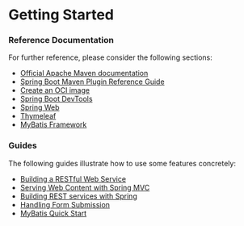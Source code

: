 # Getting Started

### Reference Documentation

For further reference, please consider the following sections:

* [Official Apache Maven documentation](https://maven.apache.org/guides/index.html)
* [Spring Boot Maven Plugin Reference Guide](https://docs.spring.io/spring-boot/docs/2.6.4/maven-plugin/reference/html/)
* [Create an OCI image](https://docs.spring.io/spring-boot/docs/2.6.4/maven-plugin/reference/html/#build-image)
* [Spring Boot DevTools](https://docs.spring.io/spring-boot/docs/2.6.4/reference/htmlsingle/#using-boot-devtools)
* [Spring Web](https://docs.spring.io/spring-boot/docs/2.6.4/reference/htmlsingle/#boot-features-developing-web-applications)
* [Thymeleaf](https://docs.spring.io/spring-boot/docs/2.6.4/reference/htmlsingle/#boot-features-spring-mvc-template-engines)
* [MyBatis Framework](https://mybatis.org/spring-boot-starter/mybatis-spring-boot-autoconfigure/)

### Guides

The following guides illustrate how to use some features concretely:

* [Building a RESTful Web Service](https://spring.io/guides/gs/rest-service/)
* [Serving Web Content with Spring MVC](https://spring.io/guides/gs/serving-web-content/)
* [Building REST services with Spring](https://spring.io/guides/tutorials/bookmarks/)
* [Handling Form Submission](https://spring.io/guides/gs/handling-form-submission/)
* [MyBatis Quick Start](https://github.com/mybatis/spring-boot-starter/wiki/Quick-Start)

